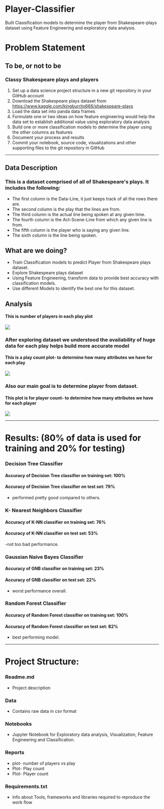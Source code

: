 # Player-Classifier
Built Classification models to determine the player from Shakespeare-plays dataset using Feature Engineering and exploratory data analysis.

# Problem Statement

## To be, or not to be
### Classy Shakespeare plays and players
1. Set up a data science project structure in a new git repository in your GitHub account
2. Download the Shakespeare plays dataset from https://www.kaggle.com/kingburrito666/shakespeare-plays
3. Load the data set into panda data frames
4. Formulate one or two ideas on how feature engineering would help the data set to establish additional value using exploratory data analysis
5. Build one or more classification models to determine the player using the other columns as features
6. Document your process and results
7. Commit your notebook, source code, visualizations and other supporting files to the git repository in GitHub

---
## Data Description
### This is a dataset comprised of all of Shakespeare's plays. It includes the following:
- The first column is the Data-Line, it just keeps track of all the rows there are.
- The second column is the play that the lines are from.
- The third column is the actual line being spoken at any given time.
- The fourth column is the Act-Scene-Line from which any given line is from.
- The fifth column is the player who is saying any given line.
- The sixth column is the line being spoken.

## What are we doing?
- Train Classification models to predict Player from Shakespeare plays dataset.
- Explore Shakespeare plays dataset
- Using Feature Engineering, transform data to provide best accuracy with classification models.
- Use different Models to identify the best one for this dataset.

## Analysis
#### This is number of players in each play plot
![](https://github.com/SFLazarus/Player-Classifier/blob/master/reports/Number_of_players_vs_play.png)
### After exploring dataset we understood the availability of huge data for each play helps build more accurate model
#### This is a play count plot- to determine how many attributes we have for each play
![](https://github.com/SFLazarus/Player-Classifier/blob/master/reports/play_count_plot.png)
### Also our main goal is to determine player from dataset.
#### This plot is for player count- to determine how many attributes we have for each player

![](https://github.com/SFLazarus/Player-Classifier/blob/master/reports/player_count_plot.png)

---
# Results: (80% of data is used for training and 20% for testing)

### Decision Tree Classifier
#### Accuracy of Decision Tree classifier on training set: 100%
#### Accuracy of Decision Tree classifier on test set: 79%
- performed pretty good compared to others.

### K- Nearest Neighbors Classifier
#### Accuracy of K-NN classifier on training set: 76%
#### Accuracy of K-NN classifier on test set: 53%
-not too bad performance.

### Gaussian Naive Bayes Classifier
#### Accuracy of GNB classifier on training set: 23%
#### Accuracy of GNB classifier on test set: 22%
- worst performance overall.

### Random Forest Classifier
#### Accuracy of Random Forest classifier on training set: 100%
#### Accuracy of Random Forest classifier on test set: 82%
- best performing model.

---

# Project Structure:
### Readme.md
- Project description
### Data
- Contains raw data in csv format
### Notebooks
- Jupyter Notebook for Exploratory data analysis, Visualization, Feature Engineering and Classification.
### Reports
- plot- number of players vs play 
- Plot- Play count
- Plot- Player count
### Requirements.txt
- Info about Tools, frameworks and libraries required to reproduce the work flow
